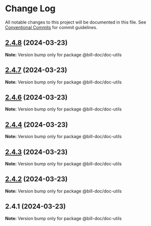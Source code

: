 # Change Log

All notable changes to this project will be documented in this file.
See [Conventional Commits](https://conventionalcommits.org) for commit guidelines.

## [2.4.8](https://github.com/xpchbill/bill-docz/compare/v2.4.7...v2.4.8) (2024-03-23)

**Note:** Version bump only for package @bill-doc/doc-utils

## [2.4.7](https://github.com/xpchbill/bill-docz/compare/v2.4.6...v2.4.7) (2024-03-23)

**Note:** Version bump only for package @bill-doc/doc-utils

## [2.4.6](https://github.com/xpchbill/bill-docz/compare/v2.4.5...v2.4.6) (2024-03-23)

**Note:** Version bump only for package @bill-doc/doc-utils

## [2.4.4](https://github.com/xpchbill/bill-docz/compare/v2.4.3...v2.4.4) (2024-03-23)

**Note:** Version bump only for package @bill-doc/doc-utils

## [2.4.3](https://github.com/xpchbill/bill-docz/compare/v2.4.2...v2.4.3) (2024-03-23)

**Note:** Version bump only for package @bill-doc/doc-utils

## [2.4.2](https://github.com/xpchbill/bill-docz/compare/v2.4.1...v2.4.2) (2024-03-23)

**Note:** Version bump only for package @bill-doc/doc-utils

## 2.4.1 (2024-03-23)

**Note:** Version bump only for package @bill-doc/doc-utils
